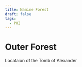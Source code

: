 ```yaml
---
title: Namine Forest
draft: false
tags:
  - POI
---
```

# Outer Forest
Locataion of the Tomb of Alexander
